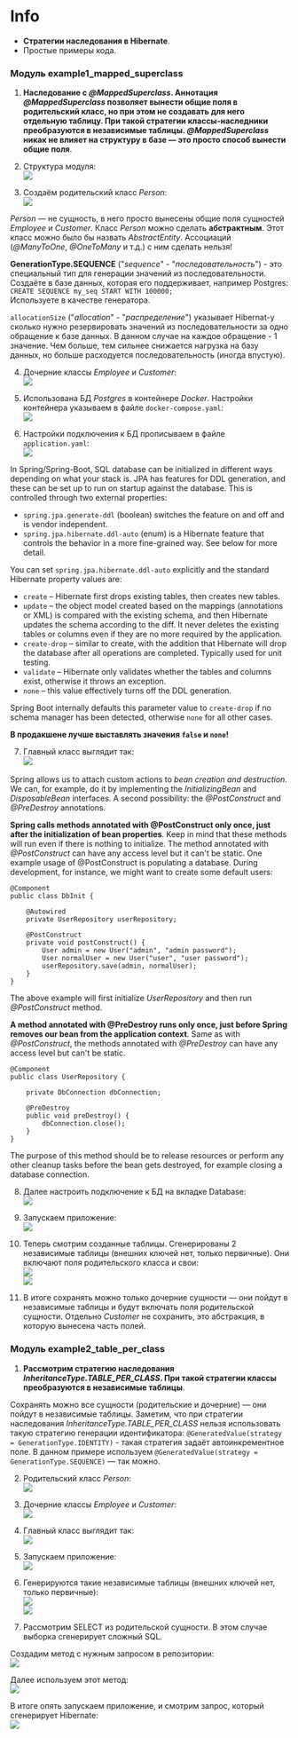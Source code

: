 # Info
- **Стратегии наследования в Hibernate**.
- Простые примеры кода.

### Модуль example1_mapped_superclass
1. **Наследование с _@MappedSuperclass_. Аннотация _@MappedSuperclass_ позволяет вынести общие поля в родительский класс, но при этом
не создавать для него отдельную таблицу. При такой стратегии классы-наследники преобразуются
в независимые таблицы. _@MappedSuperclass_ никак не влияет на структуру в базе — это просто способ
вынести общие поля**.

2. Структура модуля:  
![](https://github.com/aleksey-nsk/inheritance_in_hibernate/blob/master/screenshots/example1/00_structure.png)  

3. Создаём родительский класс _Person_:  
![](https://github.com/aleksey-nsk/inheritance_in_hibernate/blob/master/screenshots/example1/01_parent_class.png)  
   
_Person_ — не сущность, в него просто вынесены общие поля сущностей _Employee_ и _Customer_.
Класс _Person_ можно сделать **абстрактным**. Этот класс можно было бы назвать _AbstractEntity_.
Ассоциаций (_@ManyToOne_, _@OneToMany_ и т.д.) с ним сделать нельзя!

**GenerationType.SEQUENCE** ("_sequence_" - "_последовательность_") - это специальный тип для генерации
значений из последовательности. Создаёте в базе данных, которая его поддерживает, например Postgres:  
`CREATE SEQUENCE my_seq START WITH 100000;`  
Используете в качестве генератора.

`allocationSize` ("_allocation_" - "_распределение_") указывает Hibernat-у сколько нужно резервировать значений
из последовательности за одно обращение к базе данных. В данном случае на каждое обращение - 1 значение. Чем больше,
тем сильнее снижается нагрузка на базу данных, но больше расходуется последовательность (иногда впустую).

4. Дочерние классы _Employee_ и _Customer_:  
![](https://github.com/aleksey-nsk/inheritance_in_hibernate/blob/master/screenshots/example1/02_03_employee_and_customer.png)  

5. Использована БД _Postgres_ в контейнере _Docker_. Настройки контейнера указываем в файле `docker-compose.yaml`:  
![](https://github.com/aleksey-nsk/inheritance_in_hibernate/blob/master/screenshots/example1/04_docker_compose.png)  

6. Настройки подключения к БД прописываем в файле `application.yaml`:  
![](https://github.com/aleksey-nsk/inheritance_in_hibernate/blob/master/screenshots/example1/05_application.png)  

In Spring/Spring-Boot, SQL database can be initialized in different ways depending on what your stack is.
JPA has features for DDL generation, and these can be set up to run on startup against the database.
This is controlled through two external properties:
- `spring.jpa.generate-ddl` (boolean) switches the feature on and off and is vendor independent.
- `spring.jpa.hibernate.ddl-auto` (enum) is a Hibernate feature that controls the behavior
in a more fine-grained way. See below for more detail.

You can set `spring.jpa.hibernate.ddl-auto` explicitly and the standard Hibernate property values are:
- `create` – Hibernate first drops existing tables, then creates new tables.
- `update` – the object model created based on the mappings (annotations or XML) is compared with the existing schema,
and then Hibernate updates the schema according to the diff. It never deletes the existing tables or columns
even if they are no more required by the application.
- `create-drop` – similar to create, with the addition that Hibernate will drop the database after all operations
are completed. Typically used for unit testing.
- `validate` – Hibernate only validates whether the tables and columns exist, otherwise it throws an exception.
- `none` – this value effectively turns off the DDL generation.

Spring Boot internally defaults this parameter value to `create-drop` if no schema manager has been detected,
otherwise `none` for all other cases.

**В продакшене лучше выставлять значения `false` и `none`!**

7. Главный класс выглядит так:  
![](https://github.com/aleksey-nsk/inheritance_in_hibernate/blob/master/screenshots/example1/06_main_class.png)  

Spring allows us to attach custom actions to _bean creation and destruction_. We can, for example, do it
by implementing the _InitializingBean_ and _DisposableBean_ interfaces. A second possibility: the _@PostConstruct_
and _@PreDestroy_ annotations.

**Spring calls methods annotated with @PostConstruct only once, just after the initialization of bean properties**.
Keep in mind that these methods will run even if there is nothing to initialize.
The method annotated with _@PostConstruct_ can have any access level but it can't be static.
One example usage of @PostConstruct is populating a database. During development, for instance,
we might want to create some default users:

    @Component
    public class DbInit {
        
        @Autowired
        private UserRepository userRepository;
    
        @PostConstruct
        private void postConstruct() {
            User admin = new User("admin", "admin password");
            User normalUser = new User("user", "user password");
            userRepository.save(admin, normalUser);
        }
    }

The above example will first initialize _UserRepository_ and then run _@PostConstruct_ method.

**A method annotated with @PreDestroy runs only once, just before Spring removes our bean from the application context**.
Same as with _@PostConstruct_, the methods annotated with _@PreDestroy_ can have any access level but can't be static.

    @Component
    public class UserRepository {
    
        private DbConnection dbConnection;
        
        @PreDestroy
        public void preDestroy() {
            dbConnection.close();
        }
    }

The purpose of this method should be to release resources or perform any other cleanup tasks
before the bean gets destroyed, for example closing a database connection.

8. Далее настроить подключение к БД на вкладке Database:  
![](https://github.com/aleksey-nsk/inheritance_in_hibernate/blob/master/screenshots/example1/07_data_source.png)  

9. Запускаем приложение:  
![](https://github.com/aleksey-nsk/inheritance_in_hibernate/blob/master/screenshots/example1/08_app_running.png)  

10. Теперь смотрим созданные таблицы. Сгенерированы 2 независимые таблицы (внешних ключей нет, только первичные).
Они включают поля родительского класса и свои:  
![](https://github.com/aleksey-nsk/inheritance_in_hibernate/blob/master/screenshots/example1/09_tables_structure.png)  
![](https://github.com/aleksey-nsk/inheritance_in_hibernate/blob/master/screenshots/example1/10_quick_documentation.png)  

11. В итоге сохранять можно только дочерние сущности — они пойдут в независимые таблицы
и будут включать поля родительской сущности. Отдельно _Customer_ не сохранить, это абстракция, в которую
вынесена часть полей.

### Модуль example2_table_per_class
1. **Рассмотрим стратегию наследования _InheritanceType.TABLE_PER_CLASS_. При такой стратегии классы преобразуются
в независимые таблицы**.

Сохранять можно все сущности (родительские и дочерние) — они пойдут в независимые таблицы.
Заметим, что при стратегии наследования _InheritanceType.TABLE_PER_CLASS_ нельзя использовать такую стратегию
генерации идентификатора: `@GeneratedValue(strategy = GenerationType.IDENTITY)` - такая стратегия задаёт
автоинкрементное поле. В данном примере используем `@GeneratedValue(strategy = GenerationType.SEQUENCE)` — так можно.

2. Родительский класс _Person_:  
![](https://github.com/aleksey-nsk/inheritance_in_hibernate/blob/master/screenshots/example2/01_class_person.png)  

3. Дочерние классы _Employee_ и _Customer_:  
![](https://github.com/aleksey-nsk/inheritance_in_hibernate/blob/master/screenshots/example2/02_employee_and_customer.png)  

4. Главный класс выглядит так:  
![](https://github.com/aleksey-nsk/inheritance_in_hibernate/blob/master/screenshots/example2/03_main_class.png)  

5. Запускаем приложение:  
![](https://github.com/aleksey-nsk/inheritance_in_hibernate/blob/master/screenshots/example2/04_run.png)  

6. Генерируются такие независимые таблицы (внешних ключей нет, только первичные):  
![](https://github.com/aleksey-nsk/inheritance_in_hibernate/blob/master/screenshots/example2/05_three_tables.png)    
![](https://github.com/aleksey-nsk/inheritance_in_hibernate/blob/master/screenshots/example2/06_tables.png)  

7. Рассмотрим SELECT из родительской сущности. В этом случае выборка сгенерирует сложный SQL.

Создадим метод с нужным запросом в репозитории:  
![](https://github.com/aleksey-nsk/inheritance_in_hibernate/blob/master/screenshots/example2/07_repo.png)  

Далее используем этот метод:  
![](https://github.com/aleksey-nsk/inheritance_in_hibernate/blob/master/screenshots/example2/08_using_select.png)  

В итоге опять запускаем приложение, и смотрим запрос, который сгенерирует Hibernate:  
![](https://github.com/aleksey-nsk/inheritance_in_hibernate/blob/master/screenshots/example2/09_run_and_select.png)  
